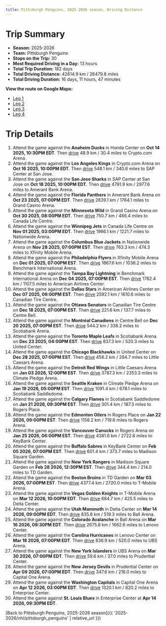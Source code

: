 ```yaml
---
title: Pittsburgh Penguins, 2025-2026 season, Driving Distance
---
```


# Trip Summary
- **Season:** 2025-2026
- **Team:** Pittsburgh Penguins
- **Stops on the Trip:** 30
- **Most Required Driving in a Day:** 13 hours
- **Total Trip Duration:** 182 days
- **Total Driving Distance:** 42614.9 km / 26479.8 miles
- **Total Driving Duration:** 16 days, 11 hours, 47 minutes

**View the route on Google Maps:**
- [Leg 1](https://www.google.com/maps/dir/Honda+Center+Anaheim/Crypto.com+Arena+Los+Angeles/SAP+Center+at+San+Jose+San+Jose/Amerant+Bank+Arena+Florida/Grand+Casino+Arena+Minnesota/Canada+Life+Centre+Winnipeg/Nationwide+Arena+Columbus/Xfinity+Mobile+Arena+Philadelphia/Benchmark+International+Arena+Tampa+Bay/American+Airlines+Center+Dallas)
- [Leg 2](https://www.google.com/maps/dir/American+Airlines+Center+Dallas/Canadian+Tire+Centre+Ottawa/Centre+Bell+Montréal/Scotiabank+Arena+Toronto/United+Center+Chicago/Little+Caesars+Arena+Detroit/Climate+Pledge+Arena+Seattle/Scotiabank+Saddledome+Calgary/Rogers+Place+Edmonton/Rogers+Arena+Vancouver)
- [Leg 3](https://www.google.com/maps/dir/Rogers+Arena+Vancouver/KeyBank+Center+Buffalo/Madison+Square+Garden+New+York/TD+Garden+Boston/T-Mobile+Arena+Vegas/Delta+Center+Utah/Ball+Arena+Colorado/Lenovo+Center+Carolina/UBS+Arena+New+York/Prudential+Center+New+Jersey)
- [Leg 4](https://www.google.com/maps/dir/Prudential+Center+New+Jersey/Capital+One+Arena+Washington/Enterprise+Center+St.+Louis)

# Trip Details
1. Attend the game against the **Anaheim Ducks** in Honda Center on **Oct 14 2025, 10:30PM EDT**. Then [drive](https://www.google.com/maps/dir/Honda+Center+Anaheim/Crypto.com+Arena+Los+Angeles) 48.9 km / 30.4 miles to Crypto.com Arena.
2. Attend the game against the **Los Angeles Kings** in Crypto.com Arena on **Oct 16 2025, 10:00PM EDT**. Then [drive](https://www.google.com/maps/dir/Crypto.com+Arena+Los+Angeles/SAP+Center+at+San+Jose+San+Jose) 548.1 km / 340.6 miles to SAP Center at San Jose.
3. Attend the game against the **San Jose Sharks** in SAP Center at San Jose on **Oct 18 2025, 10:00PM EDT**. Then [drive](https://www.google.com/maps/dir/SAP+Center+at+San+Jose+San+Jose/Amerant+Bank+Arena+Florida) 4791.9 km / 2977.6 miles to Amerant Bank Arena.
4. Attend the game against the **Florida Panthers** in Amerant Bank Arena on **Oct 23 2025, 07:00PM EDT**. Then [drive](https://www.google.com/maps/dir/Amerant+Bank+Arena+Florida/Grand+Casino+Arena+Minnesota) 2839.1 km / 1764.1 miles to Grand Casino Arena.
5. Attend the game against the **Minnesota Wild** in Grand Casino Arena on **Oct 30 2025, 08:00PM EDT**. Then [drive](https://www.google.com/maps/dir/Grand+Casino+Arena+Minnesota/Canada+Life+Centre+Winnipeg) 750.7 km / 466.4 miles to Canada Life Centre.
6. Attend the game against the **Winnipeg Jets** in Canada Life Centre on **Nov 01 2025, 03:00PM EDT**. Then [drive](https://www.google.com/maps/dir/Canada+Life+Centre+Winnipeg/Nationwide+Arena+Columbus) 1966.1 km / 1221.7 miles to Nationwide Arena.
7. Attend the game against the **Columbus Blue Jackets** in Nationwide Arena on **Nov 28 2025, 07:00PM EST**. Then [drive](https://www.google.com/maps/dir/Nationwide+Arena+Columbus/Xfinity+Mobile+Arena+Philadelphia) 763.3 km / 474.3 miles to Xfinity Mobile Arena.
8. Attend the game against the **Philadelphia Flyers** in Xfinity Mobile Arena on **Dec 01 2025, 07:00PM EST**. Then [drive](https://www.google.com/maps/dir/Xfinity+Mobile+Arena+Philadelphia/Benchmark+International+Arena+Tampa+Bay) 1667.6 km / 1036.2 miles to Benchmark International Arena.
9. Attend the game against the **Tampa Bay Lightning** in Benchmark International Arena on **Dec 04 2025, 07:00PM EST**. Then [drive](https://www.google.com/maps/dir/Benchmark+International+Arena+Tampa+Bay/American+Airlines+Center+Dallas) 1782.4 km / 1107.5 miles to American Airlines Center.
10. Attend the game against the **Dallas Stars** in American Airlines Center on **Dec 07 2025, 06:00PM EST**. Then [drive](https://www.google.com/maps/dir/American+Airlines+Center+Dallas/Canadian+Tire+Centre+Ottawa) 2592.1 km / 1610.6 miles to Canadian Tire Centre.
11. Attend the game against the **Ottawa Senators** in Canadian Tire Centre on **Dec 18 2025, 07:00PM EST**. Then [drive](https://www.google.com/maps/dir/Canadian+Tire+Centre+Ottawa/Centre+Bell+Montréal) 221.6 km / 137.7 miles to Centre Bell.
12. Attend the game against the **Montréal Canadiens** in Centre Bell on **Dec 20 2025, 07:00PM EST**. Then [drive](https://www.google.com/maps/dir/Centre+Bell+Montréal/Scotiabank+Arena+Toronto) 544.2 km / 338.2 miles to Scotiabank Arena.
13. Attend the game against the **Toronto Maple Leafs** in Scotiabank Arena on **Dec 23 2025, 04:00PM EST**. Then [drive](https://www.google.com/maps/dir/Scotiabank+Arena+Toronto/United+Center+Chicago) 837.3 km / 520.3 miles to United Center.
14. Attend the game against the **Chicago Blackhawks** in United Center on **Dec 28 2025, 07:00PM EST**. Then [drive](https://www.google.com/maps/dir/United+Center+Chicago/Little+Caesars+Arena+Detroit) 458.2 km / 284.7 miles to Little Caesars Arena.
15. Attend the game against the **Detroit Red Wings** in Little Caesars Arena on **Jan 03 2026, 12:00PM EST**. Then [drive](https://www.google.com/maps/dir/Little+Caesars+Arena+Detroit/Climate+Pledge+Arena+Seattle) 3787.3 km / 2353.3 miles to Climate Pledge Arena.
16. Attend the game against the **Seattle Kraken** in Climate Pledge Arena on **Jan 19 2026, 05:00PM EST**. Then [drive](https://www.google.com/maps/dir/Climate+Pledge+Arena+Seattle/Scotiabank+Saddledome+Calgary) 1091.4 km / 678.1 miles to Scotiabank Saddledome.
17. Attend the game against the **Calgary Flames** in Scotiabank Saddledome on **Jan 21 2026, 09:30PM EST**. Then [drive](https://www.google.com/maps/dir/Scotiabank+Saddledome+Calgary/Rogers+Place+Edmonton) 301.4 km / 187.3 miles to Rogers Place.
18. Attend the game against the **Edmonton Oilers** in Rogers Place on **Jan 22 2026, 09:00PM EST**. Then [drive](https://www.google.com/maps/dir/Rogers+Place+Edmonton/Rogers+Arena+Vancouver) 1158.2 km / 719.6 miles to Rogers Arena.
19. Attend the game against the **Vancouver Canucks** in Rogers Arena on **Jan 25 2026, 06:00PM EST**. Then [drive](https://www.google.com/maps/dir/Rogers+Arena+Vancouver/KeyBank+Center+Buffalo) 4381.6 km / 2722.6 miles to KeyBank Center.
20. Attend the game against the **Buffalo Sabres** in KeyBank Center on **Feb 05 2026, 07:00PM EST**. Then [drive](https://www.google.com/maps/dir/KeyBank+Center+Buffalo/Madison+Square+Garden+New+York) 601.4 km / 373.7 miles to Madison Square Garden.
21. Attend the game against the **New York Rangers** in Madison Square Garden on **Feb 28 2026, 12:30PM EST**. Then [drive](https://www.google.com/maps/dir/Madison+Square+Garden+New+York/TD+Garden+Boston) 344.4 km / 214.0 miles to TD Garden.
22. Attend the game against the **Boston Bruins** in TD Garden on **Mar 03 2026, 07:00PM EST**. Then [drive](https://www.google.com/maps/dir/TD+Garden+Boston/T-Mobile+Arena+Vegas) 4377.4 km / 2720.0 miles to T-Mobile Arena.
23. Attend the game against the **Vegas Golden Knights** in T-Mobile Arena on **Mar 12 2026, 10:00PM EDT**. Then [drive](https://www.google.com/maps/dir/T-Mobile+Arena+Vegas/Delta+Center+Utah) 684.7 km / 425.5 miles to Delta Center.
24. Attend the game against the **Utah Mammoth** in Delta Center on **Mar 14 2026, 09:00PM EDT**. Then [drive](https://www.google.com/maps/dir/Delta+Center+Utah/Ball+Arena+Colorado) 835.8 km / 519.3 miles to Ball Arena.
25. Attend the game against the **Colorado Avalanche** in Ball Arena on **Mar 16 2026, 09:30PM EDT**. Then [drive](https://www.google.com/maps/dir/Ball+Arena+Colorado/Lenovo+Center+Carolina) 2675.8 km / 1662.6 miles to Lenovo Center.
26. Attend the game against the **Carolina Hurricanes** in Lenovo Center on **Mar 18 2026, 07:00PM EDT**. Then [drive](https://www.google.com/maps/dir/Lenovo+Center+Carolina/UBS+Arena+New+York) 836.9 km / 520.0 miles to UBS Arena.
27. Attend the game against the **New York Islanders** in UBS Arena on **Mar 30 2026, 07:00PM EDT**. Then [drive](https://www.google.com/maps/dir/UBS+Arena+New+York/Prudential+Center+New+Jersey) 59.6 km / 37.0 miles to Prudential Center.
28. Attend the game against the **New Jersey Devils** in Prudential Center on **Apr 09 2026, 07:00PM EDT**. Then [drive](https://www.google.com/maps/dir/Prudential+Center+New+Jersey/Capital+One+Arena+Washington) 347.6 km / 216.0 miles to Capital One Arena.
29. Attend the game against the **Washington Capitals** in Capital One Arena on **Apr 12 2026, 03:00PM EDT**. Then [drive](https://www.google.com/maps/dir/Capital+One+Arena+Washington/Enterprise+Center+St.+Louis) 1320.1 km / 820.2 miles to Enterprise Center.
30. Attend the game against **St. Louis Blues** in Enterprise Center at **Apr 14 2026, 09:30PM EDT**.

[Back to Pittsburgh Penguins, 2025-2026 season]({{ '2025-2026/nhl/pittsburgh_penguins' | relative_url }})
